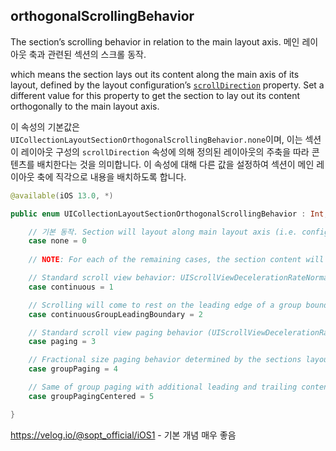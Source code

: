 

## orthogonalScrollingBehavior

The section’s scrolling behavior in relation to the main layout axis.
메인 레이아웃 축과 관련된 섹션의 스크롤 동작.

 which means the section lays out its content along the main axis of its layout, defined by the layout configuration’s [`scrollDirection`](https://developer.apple.com/documentation/uikit/uicollectionviewcompositionallayoutconfiguration/3199222-scrolldirection) property. Set a different value for this property to get the section to lay out its content orthogonally to the main layout axis.

이 속성의 기본값은 `UICollectionLayoutSectionOrthogonalScrollingBehavior.none`이며,
이는 섹션이 레이아웃 구성의 `scrollDirection` 속성에 의해 정의된 레이아웃의 주축을 따라 콘텐츠를 배치한다는 것을 의미합니다.
이 속성에 대해 다른 값을 설정하여 섹션이 메인 레이아웃 축에 직각으로 내용을 배치하도록 합니다.

```swift
@available(iOS 13.0, *)

public enum UICollectionLayoutSectionOrthogonalScrollingBehavior : Int, @unchecked Sendable {

    // 기본 동작. Section will layout along main layout axis (i.e. configuration.scrollDirection)
	case none = 0
    
    // NOTE: For each of the remaining cases, the section content will layout orthogonal to the main layout axis (e.g. main layout axis == .vertical, section will scroll in .horizontal axis)

    // Standard scroll view behavior: UIScrollViewDecelerationRateNormal
    case continuous = 1

    // Scrolling will come to rest on the leading edge of a group boundary
    case continuousGroupLeadingBoundary = 2

    // Standard scroll view paging behavior (UIScrollViewDecelerationRateFast) with page size == extent of the collection view's bounds
    case paging = 3

    // Fractional size paging behavior determined by the sections layout group's dimension
    case groupPaging = 4

    // Same of group paging with additional leading and trailing content insets to center each group's contents along the orthogonal axis
    case groupPagingCentered = 5

}
```



https://velog.io/@sopt_official/iOS1 - 기본 개념 매우 좋음